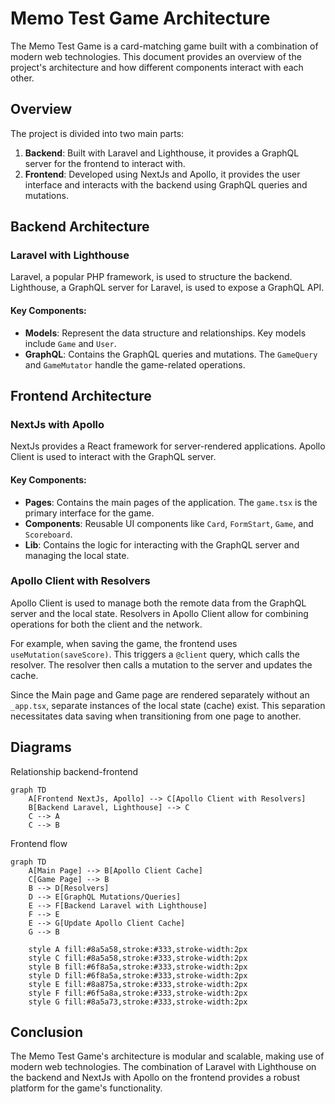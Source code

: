 # Memo Test Game Architecture

The Memo Test Game is a card-matching game built with a combination of modern web technologies. This document provides an overview of the project's architecture and how different components interact with each other.

## Overview

The project is divided into two main parts:

1. **Backend**: Built with Laravel and Lighthouse, it provides a GraphQL server for the frontend to interact with.
2. **Frontend**: Developed using NextJs and Apollo, it provides the user interface and interacts with the backend using GraphQL queries and mutations.

## Backend Architecture

### Laravel with Lighthouse

Laravel, a popular PHP framework, is used to structure the backend. Lighthouse, a GraphQL server for Laravel, is used to expose a GraphQL API.

#### Key Components:

- **Models**: Represent the data structure and relationships. Key models include `Game` and `User`.
- **GraphQL**: Contains the GraphQL queries and mutations. The `GameQuery` and `GameMutator` handle the game-related operations.

## Frontend Architecture

### NextJs with Apollo

NextJs provides a React framework for server-rendered applications. Apollo Client is used to interact with the GraphQL server.

#### Key Components:

- **Pages**: Contains the main pages of the application. The `game.tsx` is the primary interface for the game.
- **Components**: Reusable UI components like `Card`, `FormStart`, `Game`, and `Scoreboard`.
- **Lib**: Contains the logic for interacting with the GraphQL server and managing the local state.

### Apollo Client with Resolvers

Apollo Client is used to manage both the remote data from the GraphQL server and the local state. Resolvers in Apollo Client allow for combining operations for both the client and the network.

For example, when saving the game, the frontend uses `useMutation(saveScore)`. This triggers a `@client` query, which calls the resolver. The resolver then calls a mutation to the server and updates the cache.

Since the Main page and Game page are rendered separately without an `_app.tsx`, separate instances of the local state (cache) exist. This separation necessitates data saving when transitioning from one page to another.

## Diagrams

Relationship backend-frontend

```mermaid
graph TD
    A[Frontend NextJs, Apollo] --> C[Apollo Client with Resolvers]
    B[Backend Laravel, Lighthouse] --> C
    C --> A
    C --> B
```

Frontend flow

```mermaid
graph TD
    A[Main Page] --> B[Apollo Client Cache]
    C[Game Page] --> B
    B --> D[Resolvers]
    D --> E[GraphQL Mutations/Queries]
    E --> F[Backend Laravel with Lighthouse]
    F --> E
    E --> G[Update Apollo Client Cache]
    G --> B

    style A fill:#8a5a58,stroke:#333,stroke-width:2px
    style C fill:#8a5a58,stroke:#333,stroke-width:2px
    style B fill:#6f8a5a,stroke:#333,stroke-width:2px
    style D fill:#6f8a5a,stroke:#333,stroke-width:2px
    style E fill:#8a875a,stroke:#333,stroke-width:2px
    style F fill:#6f5a8a,stroke:#333,stroke-width:2px
    style G fill:#8a5a73,stroke:#333,stroke-width:2px
```

## Conclusion

The Memo Test Game's architecture is modular and scalable, making use of modern web technologies. The combination of Laravel with Lighthouse on the backend and NextJs with Apollo on the frontend provides a robust platform for the game's functionality.

